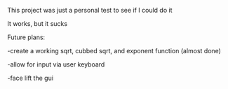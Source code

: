This project was just a personal test to see if I could do it

It works, but it sucks

Future plans:

-create a working sqrt, cubbed sqrt, and exponent function (almost done)

-allow for input via user keyboard

-face lift the gui